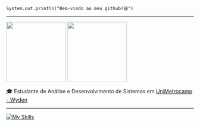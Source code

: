 <code>System.out.println("Bem-vindo ao meu github!😆")</code>
<hr>
<div align="start">
 <a href-"https://github.com/leonardovieiralvs">
  <img height="160em" src="https://github-readme-stats.vercel.app/api?username=leonardovieiralvs&theme=light&include_all_commits=true&count_prive=true&show_icons=true" />
   <img height="160em" src="https://github-readme-stats.vercel.app/api/top-langs/?username=leonardovieiralvs&layout=compact&theme=light" />
</div>
<p>🎓 Estudante de Análise e Desenvolvimento de Sistemas em <a href="https://www.wyden.com.br/" target="blank_">UniMetrocamp - Wyden</a></p>
<hr>


[![My Skills](https://skillicons.dev/icons?i=java,spring,mongodb,mysql,postman,git)](https://skillicons.dev)

